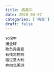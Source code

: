 ```yaml
---
title: 病毒牛
date: 2020-03-07
categories: ['病毒']
draft: false
---
```


```
它很牛
漫全球
欺负完高官
有找宠物狗
踏过意大利
奔向北美洲
```
